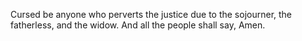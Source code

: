 Cursed be anyone who perverts the justice due to the sojourner, the fatherless, and the widow. And all the people shall say, Amen.
